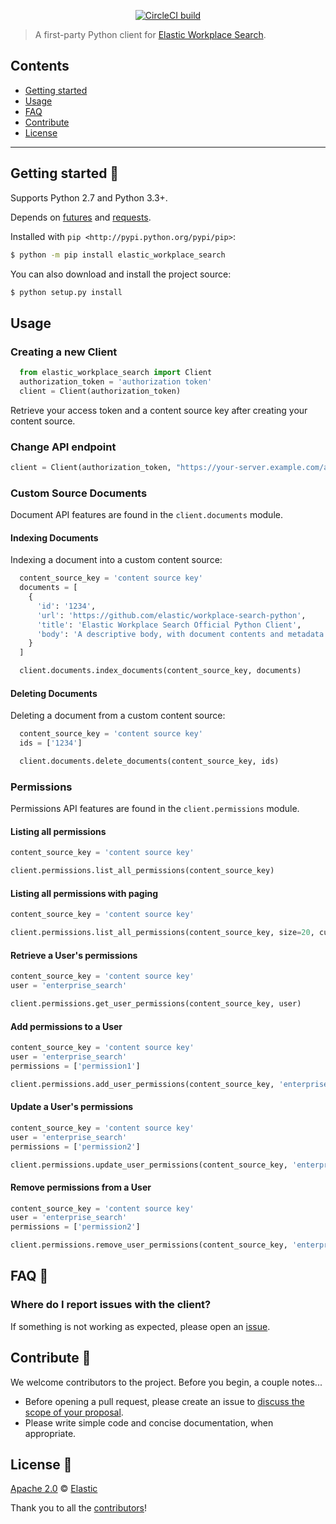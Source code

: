 <p align="center"><a href="https://circleci.com/gh/elastic/workplace-search-python"><img src="https://circleci.com/gh/elastic/workplace-search-python.svg" alt="CircleCI build"></a>

> A first-party Python client for [Elastic Workplace Search](https://www.elastic.co/workplace-search).

## Contents

+ [Getting started](#getting-started-)
+ [Usage](#usage)
+ [FAQ](#faq-)
+ [Contribute](#contribute-)
+ [License](#license-)

***

## Getting started 🐣

Supports Python 2.7 and Python 3.3+.

Depends on [futures](https://github.com/PythonCharmers/python-future) and [requests](https://github.com/requests/requests).

Installed with
`pip <http://pypi.python.org/pypi/pip>`:

```bash
$ python -m pip install elastic_workplace_search
```

You can also download and install the project source:

```bash
$ python setup.py install
```

## Usage

### Creating a new Client

```python
  from elastic_workplace_search import Client
  authorization_token = 'authorization token'
  client = Client(authorization_token)
```

Retrieve your access token and a content source key after creating your content source.

### Change API endpoint

```python
client = Client(authorization_token, "https://your-server.example.com/api/ws/v1")
```

### Custom Source Documents

Document API features are found in the `client.documents` module.

#### Indexing Documents

Indexing a document into a custom content source:

```python
  content_source_key = 'content source key'
  documents = [
    {
      'id': '1234',
      'url': 'https://github.com/elastic/workplace-search-python',
      'title': 'Elastic Workplace Search Official Python Client',
      'body': 'A descriptive body, with document contents and metadata'
    }
  ]

  client.documents.index_documents(content_source_key, documents)
```

#### Deleting Documents

Deleting a document from a custom content source:

```python
  content_source_key = 'content source key'
  ids = ['1234']

  client.documents.delete_documents(content_source_key, ids)
```

### Permissions

Permissions API features are found in the `client.permissions` module.

#### Listing all permissions

```python
content_source_key = 'content source key'

client.permissions.list_all_permissions(content_source_key)
```

#### Listing all permissions with paging

```python
content_source_key = 'content source key'

client.permissions.list_all_permissions(content_source_key, size=20, current=2)
```

#### Retrieve a User's permissions

```python
content_source_key = 'content source key'
user = 'enterprise_search'

client.permissions.get_user_permissions(content_source_key, user)
```

#### Add permissions to a User

```python
content_source_key = 'content source key'
user = 'enterprise_search'
permissions = ['permission1']

client.permissions.add_user_permissions(content_source_key, 'enterprise_search', { 'permissions': permissions })
```

#### Update a User's permissions

```python
content_source_key = 'content source key'
user = 'enterprise_search'
permissions = ['permission2']

client.permissions.update_user_permissions(content_source_key, 'enterprise_search', { 'permissions': permissions })
```

#### Remove permissions from a User

```python
content_source_key = 'content source key'
user = 'enterprise_search'
permissions = ['permission2']

client.permissions.remove_user_permissions(content_source_key, 'enterprise_search', { 'permissions': permissions })
```

## FAQ 🔮

### Where do I report issues with the client?

If something is not working as expected, please open an [issue](https://github.com/elastic/workplace-search-python/issues/new).

## Contribute 🚀

We welcome contributors to the project. Before you begin, a couple notes...

+ Before opening a pull request, please create an issue to [discuss the scope of your proposal](https://github.com/elastic/workplace-search-python/issues).
+ Please write simple code and concise documentation, when appropriate.

## License 📗

[Apache 2.0](https://github.com/elastic/workplace-search-python/blob/master/LICENSE.txt) © [Elastic](https://github.com/elastic)

Thank you to all the [contributors](https://github.com/elastic/workplace-search-python/graphs/contributors)!
